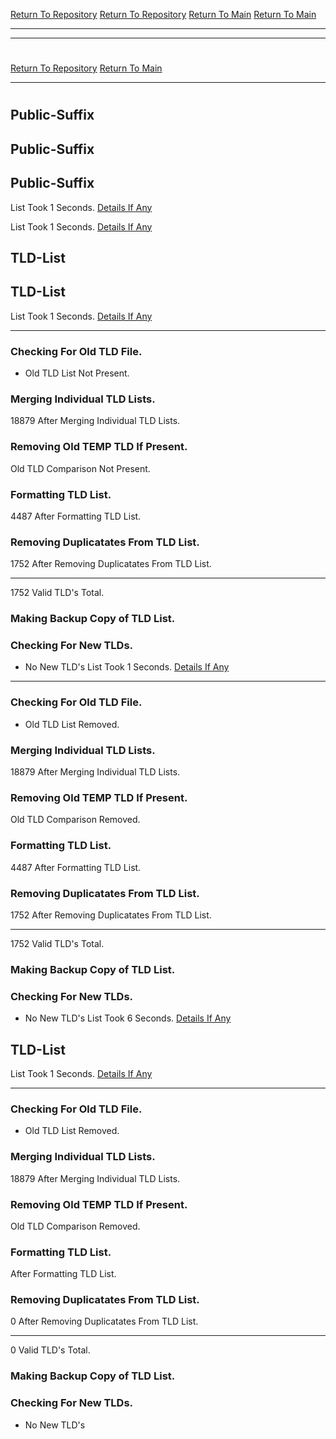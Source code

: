 [Return To Repository](https://github.com/DigitalWarrior/piholeparser/)
[Return To Repository](https://github.com/DigitalWarrior/piholeparser/)
[Return To Main](https://github.com/DigitalWarrior/piholeparser/blob/master/RecentRunLogs/Mainlog.md)
[Return To Main](https://github.com/DigitalWarrior/piholeparser/blob/master/RecentRunLogs/Mainlog.md)
____________________________________
____________________________________
# 
# 
[Return To Repository](https://github.com/DigitalWarrior/piholeparser/)
[Return To Main](https://github.com/DigitalWarrior/piholeparser/blob/master/RecentRunLogs/Mainlog.md)
____________________________________
# 
## Public-Suffix
## Public-Suffix
## Public-Suffix
List Took 1 Seconds.
[Details If Any](https://github.com/DigitalWarrior/piholeparser/blob/master/RecentRunLogs/TopLevelScripts/15-Processing-Top-Level-Domains/Public-Suffix.md)

List Took 1 Seconds.
[Details If Any](https://github.com/DigitalWarrior/piholeparser/blob/master/RecentRunLogs/TopLevelScripts/15-Processing-Top-Level-Domains/Public-Suffix.md)

## TLD-List
## TLD-List
List Took 1 Seconds.
[Details If Any](https://github.com/DigitalWarrior/piholeparser/blob/master/RecentRunLogs/TopLevelScripts/15-Processing-Top-Level-Domains/TLD-List.md)

____________________________________
### Checking For Old TLD File.
* Old TLD List Not Present.
### Merging Individual TLD Lists.
18879 After Merging Individual TLD Lists.
### Removing Old TEMP TLD If Present.
Old TLD Comparison Not Present.
### Formatting TLD List.
4487 After Formatting TLD List.
### Removing Duplicatates From TLD List.
1752 After Removing Duplicatates From TLD List.
____________________________________
1752 Valid TLD's Total.
### Making Backup Copy of TLD List.
### Checking For New TLDs.
* No New TLD's
List Took 1 Seconds.
[Details If Any](https://github.com/DigitalWarrior/piholeparser/blob/master/RecentRunLogs/TopLevelScripts/15-Processing-Top-Level-Domains/TLD-List.md)

____________________________________
### Checking For Old TLD File.
* Old TLD List Removed.
### Merging Individual TLD Lists.
18879 After Merging Individual TLD Lists.
### Removing Old TEMP TLD If Present.
Old TLD Comparison Removed.
### Formatting TLD List.
4487 After Formatting TLD List.
### Removing Duplicatates From TLD List.
1752 After Removing Duplicatates From TLD List.
____________________________________
1752 Valid TLD's Total.
### Making Backup Copy of TLD List.
### Checking For New TLDs.
* No New TLD's
List Took 6 Seconds.
[Details If Any](https://github.com/DigitalWarrior/piholeparser/blob/master/RecentRunLogs/TopLevelScripts/15-Processing-Top-Level-Domains/Public-Suffix.md)

## TLD-List
List Took 1 Seconds.
[Details If Any](https://github.com/DigitalWarrior/piholeparser/blob/master/RecentRunLogs/TopLevelScripts/15-Processing-Top-Level-Domains/TLD-List.md)

____________________________________
### Checking For Old TLD File.
* Old TLD List Removed.
### Merging Individual TLD Lists.
18879 After Merging Individual TLD Lists.
### Removing Old TEMP TLD If Present.
Old TLD Comparison Removed.
### Formatting TLD List.
 After Formatting TLD List.
### Removing Duplicatates From TLD List.
0 After Removing Duplicatates From TLD List.
____________________________________
0 Valid TLD's Total.
### Making Backup Copy of TLD List.
### Checking For New TLDs.
* No New TLD's
